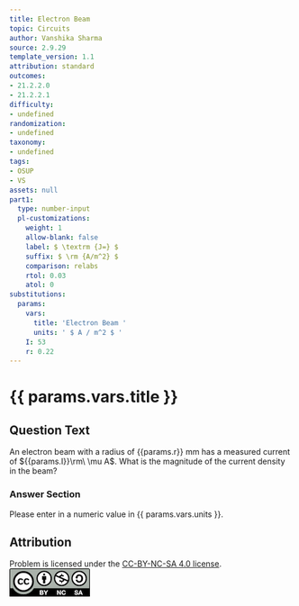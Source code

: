 ```yaml
---
title: Electron Beam
topic: Circuits
author: Vanshika Sharma
source: 2.9.29
template_version: 1.1
attribution: standard
outcomes:
- 21.2.2.0
- 21.2.2.1
difficulty:
- undefined
randomization:
- undefined
taxonomy:
- undefined
tags:
- OSUP
- VS
assets: null
part1:
  type: number-input
  pl-customizations:
    weight: 1
    allow-blank: false
    label: $ \textrm {J=} $
    suffix: $ \rm {A/m^2} $
    comparison: relabs
    rtol: 0.03
    atol: 0
substitutions:
  params:
    vars:
      title: 'Electron Beam '
      units: ' $ A / m^2 $ '
    I: 53
    r: 0.22
---
```

# {{ params.vars.title }}

## Question Text

An electron beam with a radius of {{params.r}} $\textrm{mm}$ has a measured current of ${{params.I}}\rm\ \mu A$.
What is the magnitude of the current density in the beam?

### Answer Section

Please enter in a numeric value in {{ params.vars.units }}.

## Attribution

Problem is licensed under the [CC-BY-NC-SA 4.0 license](https://creativecommons.org/licenses/by-nc-sa/4.0/).<br> ![The Creative Commons 4.0 license requiring attribution-BY, non-commercial-NC, and share-alike-SA license.](https://raw.githubusercontent.com/firasm/bits/master/by-nc-sa.png)